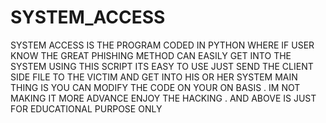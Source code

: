 # SYSTEM_ACCESS
SYSTEM ACCESS IS THE PROGRAM CODED IN PYTHON WHERE IF USER KNOW THE GREAT PHISHING METHOD CAN EASILY GET INTO THE SYSTEM USING THIS SCRIPT
ITS EASY TO USE 
JUST SEND THE CLIENT SIDE FILE TO THE VICTIM AND GET INTO HIS OR HER SYSTEM 
MAIN THING IS YOU CAN MODIFY THE CODE ON YOUR ON BASIS . IM NOT MAKING IT MORE ADVANCE 
ENJOY THE HACKING . AND ABOVE IS JUST FOR EDUCATIONAL PURPOSE ONLY
